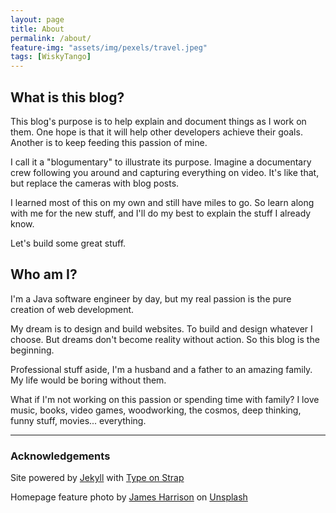 ```yaml
---
layout: page
title: About
permalink: /about/
feature-img: "assets/img/pexels/travel.jpeg"
tags: [WiskyTango]
---
```

## What is this blog?
This blog's purpose is to help explain and document things as I work on them. One hope is that it will help other 
developers achieve their goals. Another is to keep feeding this passion of mine.

I call it a "blogumentary" to illustrate its purpose. Imagine a documentary crew following you around and capturing 
everything on video. It's like that, but replace the cameras with blog posts.

I learned most of this on my own and still have miles to go. So learn along with me for the new stuff, and I'll do my best to explain the stuff I already know.

Let's build some great stuff.


## Who am I?
I'm a Java software engineer by day, but my real passion is the pure creation of web development. 

My dream is to design and build websites. To build and design whatever I choose. But dreams don't become reality without action. 
So this blog is the beginning.

Professional stuff aside, I'm a husband and a father to an amazing family. My life would be boring without them.

What if I'm not working on this passion or spending time with family? I love music, books, video games, woodworking, the cosmos,
deep thinking, funny stuff, movies... everything.

<hr>

### Acknowledgements
Site powered by <a href="https://jekyllrb.com/">Jekyll</a> with <a href="https://github.com/sylhare/Type-on-Strap">Type on Strap</a>

Homepage feature photo by <a href="https://unsplash.com/@jstrippa">James Harrison</a> on <a href="https://unsplash.com/photos/vpOeXr5wmR4?utm_source=unsplash&utm_medium=referral&utm_content=creditShareLink">Unsplash</a>

